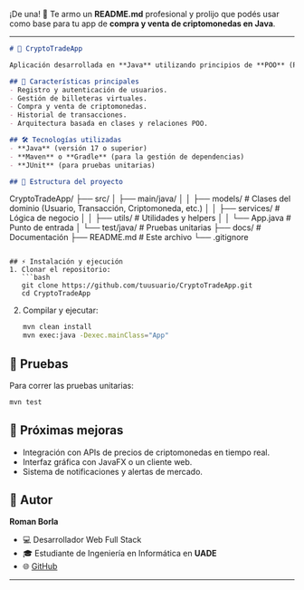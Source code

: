 ¡De una! 🚀
Te armo un **README.md** profesional y prolijo que podés usar como base para tu app de **compra y venta de criptomonedas en Java**.

---

```markdown
# 💱 CryptoTradeApp  

Aplicación desarrollada en **Java** utilizando principios de **POO** (Programación Orientada a Objetos), pensada para gestionar la compra y venta de criptomonedas de manera sencilla y escalable.  

## 🚀 Características principales  
- Registro y autenticación de usuarios.  
- Gestión de billeteras virtuales.  
- Compra y venta de criptomonedas.  
- Historial de transacciones.  
- Arquitectura basada en clases y relaciones POO.  

## 🛠️ Tecnologías utilizadas  
- **Java** (versión 17 o superior)  
- **Maven** o **Gradle** (para la gestión de dependencias)  
- **JUnit** (para pruebas unitarias)  

## 📂 Estructura del proyecto  
```

CryptoTradeApp/
├── src/
│   ├── main/java/
│   │   ├── models/       # Clases del dominio (Usuario, Transacción, Criptomoneda, etc.)
│   │   ├── services/     # Lógica de negocio
│   │   ├── utils/        # Utilidades y helpers
│   │   └── App.java      # Punto de entrada
│   └── test/java/        # Pruebas unitarias
├── docs/                 # Documentación
├── README.md             # Este archivo
└── .gitignore

````

## ⚡ Instalación y ejecución  
1. Clonar el repositorio:  
   ```bash
   git clone https://github.com/tuusuario/CryptoTradeApp.git
   cd CryptoTradeApp
````

2. Compilar y ejecutar:

   ```bash
   mvn clean install
   mvn exec:java -Dexec.mainClass="App"
   ```

## 🧪 Pruebas

Para correr las pruebas unitarias:

```bash
mvn test
```

## 📌 Próximas mejoras

* Integración con APIs de precios de criptomonedas en tiempo real.
* Interfaz gráfica con JavaFX o un cliente web.
* Sistema de notificaciones y alertas de mercado.

## 👤 Autor

**Roman Borla**

* 💻 Desarrollador Web Full Stack
* 🎓 Estudiante de Ingeniería en Informática en **UADE**
* 🌐 [GitHub](https://github.com/tuusuario)

---

